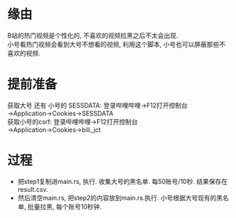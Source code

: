 
# 缘由
B站的热门视频是个性化的,  不喜欢的视频拉黑之后不太会出现.  
小号看热门视频会看到大号不想看的视频,  利用这个脚本, 小号也可以屏蔽那些不喜欢的视频.  


# 提前准备

获取大号 还有 小号的 SESSDATA: 登录哔哩哔哩→F12打开控制台→Application→Cookies→SESSDATA  
获取小号的csrf: 登录哔哩哔哩→F12打开控制台→Application→Cookies→bili_jct  


# 过程
- 把step1复制进main.rs,   执行.  收集大号的黑名单. 每50账号/10秒.    结果保存在result.csv.  
- 然后清空main.rs, 把step2的内容放到main.rs.执行.   小号根据大号现有的黑名单, 批量拉黑,  每个账号10秒钟.   





